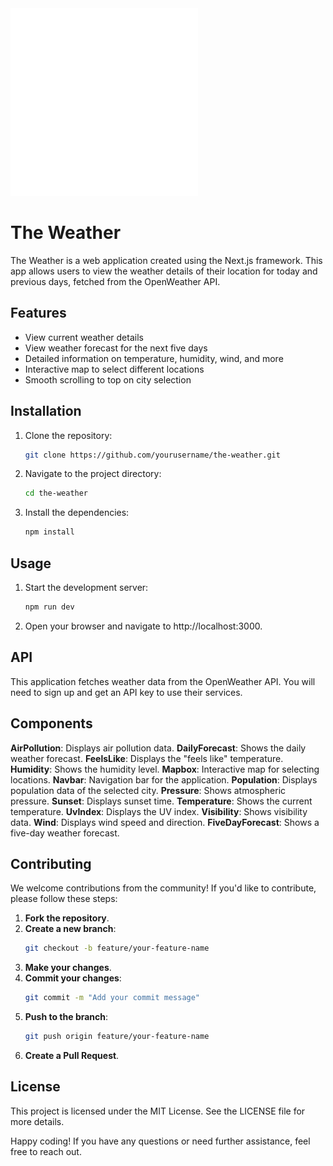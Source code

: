 <img src="./public/the-weather.svg" width="300" height="300" alt="Logo">

# The Weather

The Weather is a web application created using the Next.js framework. This app allows users to view the weather details of their location for today and previous days, fetched from the OpenWeather API.

## Features

- View current weather details
- View weather forecast for the next five days
- Detailed information on temperature, humidity, wind, and more
- Interactive map to select different locations
- Smooth scrolling to top on city selection

## Installation

1. Clone the repository:
   ```bash
   git clone https://github.com/yourusername/the-weather.git
   ```
2. Navigate to the project directory:
    ```bash
    cd the-weather
    ```
3. Install the dependencies:
    ```bash
    npm install
    ```

## Usage

1. Start the development server:
    ```bash
    npm run dev
    ```
2. Open your browser and navigate to http://localhost:3000.

## API
This application fetches weather data from the OpenWeather API. You will need to sign up and get an API key to use their services.

## Components

**AirPollution**: Displays air pollution data.
**DailyForecast**: Shows the daily weather forecast.
**FeelsLike**: Displays the "feels like" temperature.
**Humidity**: Shows the humidity level.
**Mapbox**: Interactive map for selecting locations.
**Navbar**: Navigation bar for the application.
**Population**: Displays population data of the selected city.
**Pressure**: Shows atmospheric pressure.
**Sunset**: Displays sunset time.
**Temperature**: Shows the current temperature.
**UvIndex**: Displays the UV index.
**Visibility**: Shows visibility data.
**Wind**: Displays wind speed and direction.
**FiveDayForecast**: Shows a five-day weather forecast.

## Contributing

We welcome contributions from the community! If you'd like to contribute, please follow these steps:

1. **Fork the repository**.
2. **Create a new branch**:
    ```bash
    git checkout -b feature/your-feature-name
    ```
3. **Make your changes**.
4. **Commit your changes**:
    ```bash
    git commit -m "Add your commit message"
    ```
5. **Push to the branch**:
    ```bash
    git push origin feature/your-feature-name
    ```
6. **Create a Pull Request**.

## License

This project is licensed under the MIT License. See the LICENSE file for more details.


Happy coding! If you have any questions or need further assistance, feel free to reach out.